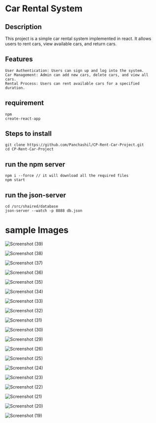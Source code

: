 
# Car Rental System

## Description

This project is a simple car rental system implemented in react. It allows users to rent cars, view available cars, and return cars.

## Features

    User Authentication: Users can sign up and log into the system.
    Car Management: Admin can add new cars, delete cars, and view all cars.
    Rental Process: Users can rent available cars for a specified duration.


## requirement

    npm 
    create-react-app

## Steps to install


    git clone https://github.com/Panchashil/CP-Rent-Car-Project.git
    cd CP-Rent-Car-Project

## run the npm server
    npm i --force // it will download all the required files
    npm start

## run the json-server
    cd /src/shaired/database
    json-server --watch -p 8888 db.json


# sample Images
![Screenshot (39)](https://github.com/Panchashil/CP-Rent-Car-Project/assets/124229428/c886925e-4782-4912-bb76-3b19cc7ed908)

![Screenshot (38)](https://github.com/Panchashil/CP-Rent-Car-Project/assets/124229428/89ce162f-c627-4944-84da-aaef7e2a8fea)

![Screenshot (37)](https://github.com/Panchashil/CP-Rent-Car-Project/assets/124229428/16a6cba1-c5f2-4126-b52c-6e150580cd64)

![Screenshot (36)](https://github.com/Panchashil/CP-Rent-Car-Project/assets/124229428/e7aa5de0-3bac-46b1-803a-f349ab339570)

![Screenshot (35)](https://github.com/Panchashil/CP-Rent-Car-Project/assets/124229428/b7bb81f9-7be2-4845-9f09-6bd70a7db643)

![Screenshot (34)](https://github.com/Panchashil/CP-Rent-Car-Project/assets/124229428/219f73e7-d21e-4067-91a4-408be185928e)

![Screenshot (33)](https://github.com/Panchashil/CP-Rent-Car-Project/assets/124229428/e05fff83-3fe2-46b6-9a7e-ae5949b14561)

![Screenshot (32)](https://github.com/Panchashil/CP-Rent-Car-Project/assets/124229428/30920d10-8159-45b2-abc2-f39efdf35d73)

![Screenshot (31)](https://github.com/Panchashil/CP-Rent-Car-Project/assets/124229428/6a7e49d3-b1da-4b60-9632-f302fccb9399)

![Screenshot (30)](https://github.com/Panchashil/CP-Rent-Car-Project/assets/124229428/fc8ad153-31f4-43f2-a691-6513a30db88a)

![Screenshot (29)](https://github.com/Panchashil/CP-Rent-Car-Project/assets/124229428/86c6a638-be5c-461f-b796-5af41dec55d2)

![Screenshot (26)](https://github.com/Panchashil/CP-Rent-Car-Project/assets/124229428/af7ab7a4-294b-425b-8f37-34533ad7fb26)

![Screenshot (25)](https://github.com/Panchashil/CP-Rent-Car-Project/assets/124229428/dcded162-723a-4f39-abaf-05babd6fb73d)

![Screenshot (24)](https://github.com/Panchashil/CP-Rent-Car-Project/assets/124229428/aa590590-9d89-4d4b-a9a5-85df52c50897)

![Screenshot (23)](https://github.com/Panchashil/CP-Rent-Car-Project/assets/124229428/f1b5c081-45d4-49e7-a232-f9a124bbaf65)

![Screenshot (22)](https://github.com/Panchashil/CP-Rent-Car-Project/assets/124229428/9db2c69c-8af5-47ea-88f8-e3db20432120)

![Screenshot (21)](https://github.com/Panchashil/CP-Rent-Car-Project/assets/124229428/b8a58a50-858f-4f75-a5bd-51d75fbd5a6f)

![Screenshot (20)](https://github.com/Panchashil/CP-Rent-Car-Project/assets/124229428/e67f181f-bbb2-447d-80bd-2027a604d648)

![Screenshot (19)](https://github.com/Panchashil/CP-Rent-Car-Project/assets/124229428/362eb91c-abc7-4ff8-b14c-657fcf26bf83)



